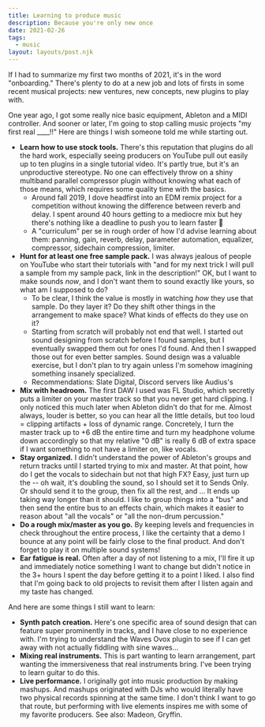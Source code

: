 ```yaml
---
title: Learning to produce music
description: Because you're only new once
date: 2021-02-26
tags:
  - music
layout: layouts/post.njk
---
```


If I had to summarize my first two months of 2021, it's in the word "onboarding." There's plenty to do at a new job and lots of firsts in some recent musical projects: new ventures, new concepts, new plugins to play with.

One year ago, I got some really nice basic equipment, Ableton and a MIDI controller. And sooner or later, I'm going to stop calling music projects "my first real \_\_\_\_!!" Here are things I wish someone told me while starting out.

* **Learn how to use stock tools.** There's this reputation that plugins do all the hard work, especially seeing producers on YouTube pull out easily up to ten plugins in a single tutorial video. It's partly true, but it's an unproductive stereotype. No one can effectively throw on a shiny multiband parallel compressor plugin without knowing what each of those means, which requires some quality time with the basics.
  - Around fall 2019, I dove headfirst into an EDM remix project for a competition without knowing the difference between reverb and delay. I spent around 40 hours getting to a mediocre mix but hey there's nothing like a deadline to push you to learn faster 😬
  - A "curriculum" per se in rough order of how I'd advise learning about them: panning, gain, reverb, delay, parameter automation, equalizer, compressor, sidechain compression, limiter.
* **Hunt for at least one free sample pack.** I was always jealous of people on YouTube who start their tutorials with "and for my next trick I will pull a sample from my sample pack, link in the description!" OK, but I want to make sounds *now*, and I don't want them to sound exactly like yours, so what am I supposed to do?
  - To be clear, I think the value is mostly in watching *how* they use that sample. Do they layer it? Do they shift other things in the arrangement to make space? What kinds of effects do they use on it?
  - Starting from scratch will probably not end that well. I started out sound designing from scratch before I found samples, but I eventually swapped them out for ones I'd found. And then I swapped those out for even better samples. Sound design was a valuable exercise, but I don't plan to try again unless I'm somehow imagining something insanely specialized.
  - Recommendations: Slate Digital, Discord servers like Audius's
* **Mix with headroom.** The first DAW I used was FL Studio, which secretly puts a limiter on your master track so that you never get hard clipping. I only noticed this much later when Ableton didn't do that for me. Almost always, louder is better, so you can hear all the little details, but too loud = clipping artifacts + loss of dynamic range. Concretely, I turn the master track up to +6 dB the entire time and turn my headphone volume down accordingly so that my relative "0 dB" is really 6 dB of extra space if I want something to not have a limiter on, like vocals.
* **Stay organized.** I didn't understand the power of Ableton's groups and return tracks until I started trying to mix and master. At that point, how do I get the vocals to sidechain but not that high FX? Easy, just turn up the -- oh wait, it's doubling the sound, so I should set it to Sends Only. Or should send it to the group, then fix all the rest, and ... It ends up taking way longer than it should. I like to group things into a "bus" and then send the entire bus to an effects chain, which makes it easier to reason about "all the vocals" or "all the non-drum percussion."
* **Do a rough mix/master as you go.** By keeping levels and frequencies in check throughout the entire process, I like the certainty that a demo I bounce at any point will be fairly close to the final product. And don't forget to play it on multiple sound systems!
* **Ear fatigue is real.** Often after a day of not listening to a mix, I'll fire it up and immediately notice something I want to change but didn't notice in the 3+ hours I spent the day before getting it to a point I liked. I also find that I'm going back to old projects to revisit them after I listen again and my taste has changed.

And here are some things I still want to learn:
* **Synth patch creation.** Here's one specific area of sound design that can feature super prominently in tracks, and I have close to no experience with. I'm trying to understand the Waves Ovox plugin to see if I can get away with not actually fiddling with sine waves...
* **Mixing real instruments.** This is part wanting to learn arrangement, part wanting the immersiveness that real instruments bring. I've been trying to learn guitar to do this.
* **Live performance.** I originally got into music production by making mashups. And mashups originated with DJs who would literally have two physical records spinning at the same time. I don't think I want to go that route, but performing with live elements inspires me with some of my favorite producers. See also: Madeon, Gryffin.
